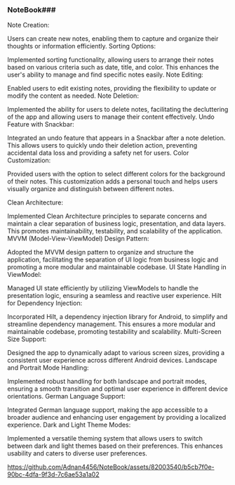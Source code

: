 ### NoteBook###

Note Creation:

Users can create new notes, enabling them to capture and organize their thoughts or information efficiently.
Sorting Options:

Implemented sorting functionality, allowing users to arrange their notes based on various criteria such as date, title, and color. This enhances the user's ability to manage and find specific notes easily.
Note Editing:

Enabled users to edit existing notes, providing the flexibility to update or modify the content as needed.
Note Deletion:

Implemented the ability for users to delete notes, facilitating the decluttering of the app and allowing users to manage their content effectively.
Undo Feature with Snackbar:

Integrated an undo feature that appears in a Snackbar after a note deletion. This allows users to quickly undo their deletion action, preventing accidental data loss and providing a safety net for users.
Color Customization:

Provided users with the option to select different colors for the background of their notes. This customization adds a personal touch and helps users visually organize and distinguish between different notes.

Clean Architecture:

Implemented Clean Architecture principles to separate concerns and maintain a clear separation of business logic, presentation, and data layers. This promotes maintainability, testability, and scalability of the application.
MVVM (Model-View-ViewModel) Design Pattern:

Adopted the MVVM design pattern to organize and structure the application, facilitating the separation of UI logic from business logic and promoting a more modular and maintainable codebase.
UI State Handling in ViewModel:

Managed UI state efficiently by utilizing ViewModels to handle the presentation logic, ensuring a seamless and reactive user experience.
Hilt for Dependency Injection:

Incorporated Hilt, a dependency injection library for Android, to simplify and streamline dependency management. This ensures a more modular and maintainable codebase, promoting testability and scalability.
Multi-Screen Size Support:

Designed the app to dynamically adapt to various screen sizes, providing a consistent user experience across different Android devices.
Landscape and Portrait Mode Handling:

Implemented robust handling for both landscape and portrait modes, ensuring a smooth transition and optimal user experience in different device orientations.
German Language Support:

Integrated German language support, making the app accessible to a broader audience and enhancing user engagement by providing a localized experience.
Dark and Light Theme Modes:

Implemented a versatile theming system that allows users to switch between dark and light themes based on their preferences. This enhances usability and caters to diverse user preferences.

https://github.com/Adnan4456/NoteBook/assets/82003540/b5cb7f0e-90bc-4dfa-9f3d-7c6ae53a1a02

